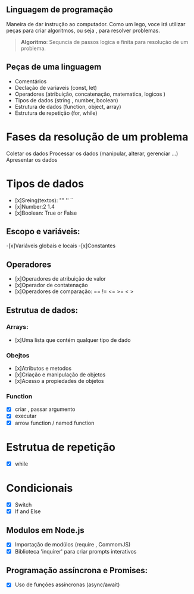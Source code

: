 ## Linguagem de programação 

Maneira de dar instrução ao computador.
Como um lego, voce irá utilizar peças para criar algoritmos, ou seja , para resolver problemas.

> **Algoritmo**: Sequncia de passos logica e finita para resolução de um problema.

## Peças de uma linguagem

- Comentários 
- Declação de variaveis (const, let)
- Operadores (atribuição, concatenação, matematica, logicos )
- Tipos de dados (string , number, boolean)
- Estrutura de dados (function, object, array)
- Estrutura de repetição (for, while)

# Fases da resolução de um problema

Coletar os dados
Processar os dados (manipular, alterar, gerenciar ...)
Apresentar os dados

# Tipos de dados 

- [x]Sreing(textos): "" '' ``
- [x]Number:2 1.4 
- [x]Boolean: True or False

## Escopo e variáveis:

-[x]Variáveis globais e locais
-[x]Constantes

## Operadores 

- [x]Operadores de atribuição de valor
- [x]Operador de contatenação
- [x]Operadores de comparação: == !=  <= >= < >

## Estrutua de dados:

### Arrays:

-  [x]Uma lista que contém qualquer tipo de dado

### Obejtos

- [x]Atributos e metodos
- [x]Criação e manipulação de objetos
- [x]Acesso a propiedades de objetos

### Function

- [x] criar , passar argumento
- [x] executar
- [x] arrow function / named function

# Estrutua de repetição

-[x] while

# Condicionais

-[x] Switch
-[x] If and Else

## Modulos em Node.js

- [x] Importação de modúlos (require , CommomJS)
- [x] Biblioteca 'inquirer' para criar prompts interativos

## Programação assíncrona e Promises:

-[x] Uso de funções assíncronas (async/await)